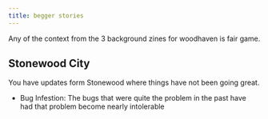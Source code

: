 ```yaml
---
title: begger stories
---
```


Any of the context from the 3 background zines for woodhaven is fair game. 

## Stonewood City

You have updates form Stonewood where things have not been going great.

- Bug Infestion: The bugs that were quite the problem in the past have had that problem become nearly intolerable 



